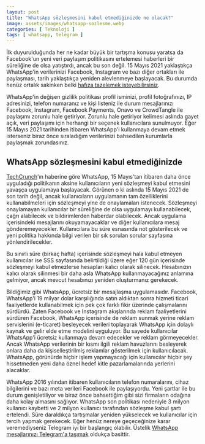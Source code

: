 ```yaml
---
layout: post
title: "WhatsApp sözleşmesini kabul etmediğinizde ne olacak?"
image: assets/images/whatsapp-sozlesme.webp
categories: [ Teknoloji ]
tags: [ whatsapp, telegram ]
---
```

İlk duyurulduğunda her ne kadar büyük bir tartışma konusu yaratsa da Facebook'un yeni veri paylaşım politikasını ertelemesi haberleri bir süreliğine de olsa yatıştırdı, ancak bu son değil. 15 Mayıs 2021 yaklaştıkça WhatsApp'in verilerinizi Facebook, Instagram ve bazı diğer ortakları ile paylaşması, tarih yaklaştıkça yeniden alevlenmeye başlayacak. Bu durumda henüz ortalık sakinken belki [hafıza tazelemek isteyebilirsiniz](/whatsappten-kacis-mesajlarinizi-facebook-ile-paylasmak-zorundasiniz/).

WhatsApp'in değişen gizlilik politikası profil isminizi, profil fotoğrafınızı, IP adresinizi, telefon numaranız ve kişi listeniz ile durum mesajlarınızı Facebook, Instagram, Facebook Payments, Onavo ve CrowdTangle ile paylaşımı zorunlu hale getiriyor. Zorunlu hale getiriyor kelimesi aslında gayet açık, veri paylaşımı için herhangi bir seçenek kullanıcılara sunulmuyor. Eğer 15 Mayıs 2021 tarihinden itibaren WhatsApp'i kullanmaya devam etmek isterseniz biraz önce sıraladığım verilerinizi bahsedilen kurumlarla paylaşmak zorundasınız.

## WhatsApp sözleşmesini kabul etmediğinizde
[TechCrunch](https://techcrunch.com/2021/02/19/whatsapp-details-what-will-happen-to-users-who-dont-agree-to-privacy-changes/)'ın haberine göre WhatsApp, 15 Mayıs'tan itibaren daha önce uyguladığı politikanın aksine kullanıcıların yeni sözleşmeyi kabul etmesini yavaşça uygulamaya başlayacak. Görünen o ki aslında 15 Mayıs 2021 de son tarih değil, ancak kullanıcıların uygulamanın tam özelliklerini kullanabilmeleri için sözleşmeyi yine de onaylamaları istenecek. Sözleşmeyi onaylamayan kullanıcılar bir süreliğine de olsa uygulamayı kullanabilecek, çağrı alabilecek ve bildirimlerden haberdar olabilecek. Ancak uygulama içerisindeki mesajlarını okuyamayacaklar ve diğer kullanıcılara mesaj gönderemeyecekler. Kullanıcılara bu süre esnasında not gösterilecek ve yeni politika hakkında bilgi verilen bir sık sorulan sorular sayfasına yönlendirilecekler.

Bu sınırlı süre (birkaç hafta) içerisinde sözleşmeyi hala kabul etmeyen kullanıcılar ise SSS sayfasında belirtildiği üzere eğer 120 gün içerisinde sözleşmeyi kabul etmezlerse hesapları kalıcı olarak silinecek. Hesabınızın kalıcı olarak silinmesi bir daha asla WhatsApp kullanmayacağınız anlamına gelmiyor, ancak mevcut hesabınızı yeniden oluşturmanız gerekecek.

Bildiğimiz gibi WhatsApp, ücretsiz bir mesajlaşma uygulamasıdır. Facebook, WhatsApp'i 19 milyar dolar karşılığında satın aldıktan sonra hizmeti ticari faaliyetlerde kullanabilmek için pek çok farklı fikir üzerinde çalışmalarını sürdürdü. Zaten Facebook ve Instagram akışlarında reklam faaliyetlerini sürdüren Facebook, WhatsApp içerisinde de reklam sunmak yerine reklam servislerini (e-ticaret) besleyecek verileri toplayarak WhatsApp için dolaylı kaynak ve gelir elde etme modelini uyguluyor. Bu sayede kullanıcılar WhatsApp'i ücretsiz kullanmaya devam edecekler ve reklam görmeyecekler. Ancak WhatsApp verilerinin bir kısmı ilgili reklam havuzlarını besleyerek onlara daha da kişiselleştirilmiş reklamlar gösterilmek için kullanıcılacak. WhatsApp, görünürde hiçbir işlem yapmayacağı için kullanıcılar hiçbir şey hissetmeden yeni daha öznel hedef kitle pazarlamalarında yerlerini alacaklar.

WhatsApp 2016 yılından itibaren kullanıcıların telefon numaralarını, cihaz bilgilerini ve bazı meta verileri Facebook ile paylaşıyordu. Yeni şartlar ile bu durum genişletiliyor ve biraz önce bahsettiğim gibi sizi firmaların odağına daha kolay almasını sağlıyor. WhatsApp son politikası nedeniyle 3 milyon kullanıcı kaybetti ve 2 milyon kullanıcı tarafından sözleşme kabul şartı ertelendi. Süre daraldıkça tartışmalar yeniden yükselecek ve kullanıcılar için tercih yapmak gerekecek. Eğer henüz nereye geçeceğinize karar veremediyseniz Telegram iyi bir başlangıç olabilir. Üstelik [WhatsApp mesajlarınızı Telegram'a taşımak](/whatsapp-mesajlarinizi-telegrama-tasiyin/) oldukça basittir.
